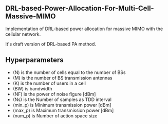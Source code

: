 ## DRL-based-Power-Allocation-For-Multi-Cell-Massive-MIMO

Implementation of DRL-based power allocation for massive MIMO with the cellular network.

It's draft version of DRL-based PA method.

## Hyperparameters
- (N) is the number of cells equal to the number of BSs
- (M) is the number of BS transmission antennas
- (K) is the number of users in a cell
- (BW) is bandwidth
- (NF) is the power of noise figure [dBm]
- (Ns) is the Number of samples as TDD interval
- (min_p) is Minimum transmission power [dBm]
- (max_p) is Maximum transmission power [dBm]
- (num_p) is Number of action space size
